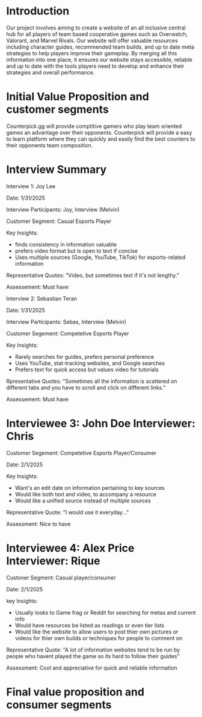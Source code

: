 # Introduction
Our project involves aiming to create a website of an all inclusive central hub
for all players of team based cooperative games such as Overwatch, Valorant, and
Marvel Rivals. Our website will offer valuable resources including character
guides, recommended team builds, and up to date meta strategies to help players
improve their gameplay. By merging all this information into one place, it
ensures our website stays accessible, reliable and up to date with the tools
players need to develop and enhance their strategies and overall performance.

# Initial Value Proposition and customer segments
Counterpick.gg will provide comptitive gamers who play team oriented games an 
advantage over their opponents. Counterpick will provide a easy to learn platform 
where they can quickly and easily find the best counters to their opponents team 
composition. 

# Interview Summary 

Interview 1: Joy Lee

Date: 1/31/2025

Interview Participants: Joy, Interview (Melvin)

Customer Segment: Casual Esports Player

Key Insights:
  - finds consistency in information valuable
  - prefers video format but is open to text if concise
  - Uses multiple sources (Google, YouTube, TikTok) for esports-related information

Representative Quotes:
  "Video, but sometimes text if it's not lengthy."

Assessement: Must have 

Interview 2: Sebastian Teran

Date: 1/31/2025

Interview Participants: Sebas, Interview (Melvin)

Customer Segement: Competetive Esports Player

Key Insights:
  - Rarely searches for guides, prefers personal preference
  - Uses YouTube, stat-tracking websites, and Google searches
  - Prefers text for quick access but values video for tutorials
    
Rpresentative Quotes:
  "Sometimes all the information is scattered on different tabs and you have to scroll and click on different links."

Assessement: Must have 

# Interviewee 3: John Doe  Interviewer: Chris

Customer Segement: Competetive Esports Player/Consumer

Date: 2/1/2025

Key Insights:
  - Want's an edit date on information pertaining to key sources
  - Would like both text and video, to accompany a resource
  - Would like a unified source instead of multiple sources

Representative Quote:
"I would use it everyday..."

Assessment: Nice to have

# Interviewee 4: Alex Price Interviewer: Rique

Custoner Segment: Casual player/consumer

Date: 2/1/2025

key Insights:
  - Usually looks to Game frag or Reddit for searching for metas and current info
  - Would have resources be listed as readings or even tier lists
  - Would like the website to allow users to post thier own pictures or videos for thier own builds or techniques for people to comment on

Representative Quote:
"A lot of information websites tend to be run by people who havent played the game so its hard to follow their guides"

Assessment: Cool and appreciative for quick and reliable information

# Final value proposition and consumer segments
